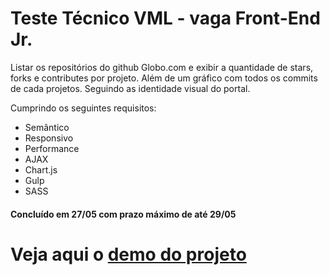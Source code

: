 # Teste Técnico VML - vaga Front-End Jr.

Listar os repositórios do github Globo.com e exibir a quantidade de stars, forks e contributes por projeto. Além de um gráfico com todos os commits de cada projetos. Seguindo as identidade visual do portal.

Cumprindo os seguintes requisitos:
- Semântico
- Responsivo
- Performance
- AJAX
- Chart.js
- Gulp
- SASS

#### Concluído em 27/05 com prazo máximo de até 29/05

# Veja aqui o [demo do projeto](http://www.didiraja.net/pratice/vml/)
